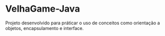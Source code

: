 # VelhaGame-Java
Projeto desenvolvido para práticar o uso de conceitos como orientação a objetos, encapsulamento e interface.
